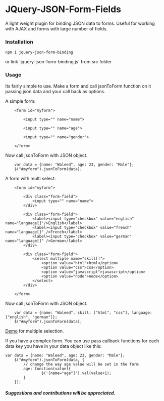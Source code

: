# JQuery-JSON-Form-Fields
A light weight plugin for binding JSON data to forms. Useful for working with AJAX and forms with large number of fields.

### Installation

```npm i jquery-json-form-binding```

   or link 'jquery-json-form-binding.js' from src folder
### Usage
Its fairly simple to use. Make a form and call jsonToForm function on it passing json data and your call back as options. 

A simple form:

```
	<form id="myform">
		
		<input type="" name="name">

		<input type="" name="age">

		<input type="" name="gender">

	</form>
```

Now call jsonToForm with JSON object.

```
	var data = {name: "Waleed", age: 23, gender: "Male"};
	$("#myform").jsonToForm(data);
```

A form with multi select:

```
	<form id="myform">
		
		<div class="form-field">
			<input type="" name="name">
		</div>

		<div class="form-field">
			<label><input type="checkbox" value="english" name="language[]"/>English</label>
			<label><input type="checkbox" value="french" name="language[]" />French</label>
			<label><input type="checkbox" value="german" name="language[]" />German</label>
		</div>

		<div class="form-field">
			<select multiple name="skill[]">
				<option value="html">html</option>
				<option value="css">css</option>
				<option value="javascript">javascript</option>
				<option value="node">node</option>
			</select>
		</div>

	</form>
```

Now call jsonToForm with JSON object.

```
	var data = {name: "Waleed", skill: ["html", "css"], language: ["english", "german"]};
	$("#myform").jsonToForm(data);
```
[Demo](https://jsfiddle.net/sesubash/qmf9djuk/) for multiple selection.

If you have a complex form. You can use pass callback functions for each data key you have in your data object like this:

```
var data = {name: "Waleed", age: 23, gender: "Male"};
	$("#myform").jsonToForm(data, {
		// change the way age value will be set in the form
		age: function(value){
				$('[name="age"]').val(value+1);
		}
	});
```

##### Suggestions and contributions will be appreciated.